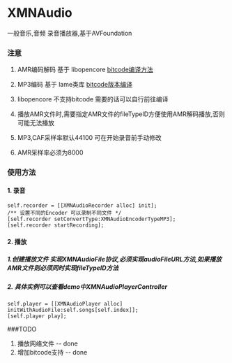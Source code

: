 # XMNAudio
一般音乐,音频 录音播放器,基于AVFoundation

### 注意

1. AMR编码解码 基于 libopencore
[bitcode编译方法](http://blog.csdn.net/chaoyuan899/article/details/51722496)

2. MP3编码 基于 lame类库
[bitcode版本编译](https://github.com/wuqiong/mp3lame-for-iOS)

3. libopencore 不支持bitcode 需要的话可以自行前往编译
4. 播放AMR文件时,需要指定AMR文件的fileTypeID方便使用AMR解码播放,否则可能无法播放
5. MP3,CAF采样率默认44100  可在开始录音前手动修改
6. AMR采样率必须为8000
### 使用方法


#### 1. 录音

	self.recorder = [[XMNAudioRecorder alloc] init];
	/** 设置不同的Encoder 可以录制不同文件 */
    [self.recorder setConvertType:XMNAudioEncoderTypeMP3];
	[self.recorder startRecording];

#### 2. 播放

##### 1.创建播放文件 实现XMNAudioFile协议,必须实现audioFileURL方法,如果播放AMR文件则必须同时实现fileTypeID方法

##### 2. 具体实例可以查看demo中XMNAudioPlayerController

	self.player = [[XMNAudioPlayer alloc] initWithAudioFile:self.songs[self.index]];
    [self.player play];
    
    
###TODO

1. 播放网络文件  -- done
2. 增加bitcode支持 -- done
